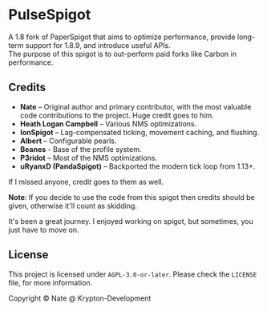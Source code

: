 # PulseSpigot  
A 1.8 fork of PaperSpigot that aims to optimize performance, provide long-term support for 1.8.9, and introduce useful APIs.  
The purpose of this spigot is to out-perform paid forks like Carbon in performance.

## Credits  
- **Nate** – Original author and primary contributor, with the most valuable code contributions to the project. Huge credit goes to him.  
- **Heath Logan Campbell** – Various NMS optimizations.  
- **IonSpigot** – Lag-compensated ticking, movement caching, and flushing.  
- **Albert** – Configurable pearls.
- **Beanes** - Base of the profile system. 
- **P3ridot** – Most of the NMS optimizations.  
- **uRyanxD (PandaSpigot)** – Backported the modern tick loop from 1.13+.  

If I missed anyone, credit goes to them as well.  

**Note**: If you decide to use the code from this spigot then credits should be given, otherwise it'll count as skidding.

It's been a great journey. I enjoyed working on spigot, but sometimes, you just have to move on.

## License
This project is licensed under `AGPL-3.0-or-later`. Please check the `LICENSE` file, for more information.

Copyright © Nate @ Krypton-Development
